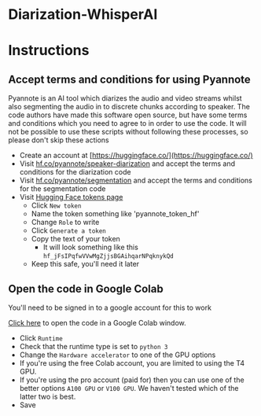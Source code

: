 # Diarization-WhisperAI

# Instructions

## Accept terms and conditions for using Pyannote

Pyannote is an AI tool which diarizes the audio and video streams whilst also segmenting the audio in to discrete chunks according to speaker. The code authors have made this software open source, but have some terms and conditions which you need to agree to in order to use the code. It will not be possible to use these scripts without following these processes, so please don't skip these actions

* Create an account at [https://huggingface.co/](https://huggingface.co/)
* Visit [hf.co/pyannote/speaker-diarization](https://hf.co/pyannote/speaker-diarization) and accept the terms and conditions for the diarization code
* Visit [hf.co/pyannote/segmentation](https://huggingface.co/pyannote/segmentation) and accept the terms and conditions for the segmentation code
* Visit [Hugging Face tokens page](https://huggingface.co/settings/tokens)
  * Click `New token`
  * Name the token something like 'pyannote_token_hf'
  * Change `Role` to write
  * Click `Generate a token`
  * Copy the text of your token
    * It will look something like this `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`
  * Keep this safe, you'll need it later 

## Open the code in Google Colab

You'll need to be signed in to a google account for this to work

[Click here](https://colab.research.google.com/github/chrissyhroberts/Diarization-WhisperAI/blob/main/Diarized_Whisper_AI.ipynb) to open the code in a Google Colab window. 

* Click `Runtime`
* Check that the runtime type is set to `python 3`
* Change the `Hardware accelerator` to one of the GPU options
 * If you're using the free Colab account, you are limited to using the T4 GPU.
 * If you're using the pro account (paid for) then you can use one of the better options `A100 GPU` or `V100 GPU`. We haven't tested which of the latter two is best.
 * Save 




